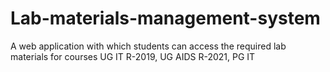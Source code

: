 # Lab-materials-management-system
A web application with which students can access the required lab materials for courses UG IT R-2019, UG AIDS R-2021, PG IT

